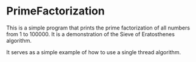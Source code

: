 # PrimeFactorization

This is a simple program that prints the prime factorization of all numbers from 1 to 100000.
It is a demonstration of the Sieve of Eratosthenes algorithm.

It serves as a simple example of how to use a single thread algorithm.
